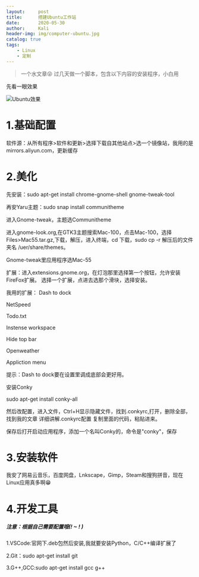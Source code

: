 ```yaml
---
layout:     post
title:      搭建Ubuntu工作站
date:       2020-05-30
author:     Kali
header-img: img/computer-ubuntu.jpg
catalog: true
tags:
    - Linux
    - 定制
---
```

>一个水文章😝 过几天做一个脚本，包含以下内容的安装程序，小白用

先看一眼效果

![Ubuntu效果](http://tiebapic.baidu.com/forum/w%3D580/sign=1a71325579061d957d4637304bf50a5d/ff8ed158ccbf6c81337a6785ab3eb13533fa401e.jpg)

# 1.基础配置

软件源：从所有程序>软件和更新>选择下载自其他站点>选一个镜像站，我用的是mirrors.aliyun.com，更新缓存


# 2.美化

先安装：sudo apt-get install chrome-gnome-shell gnome-tweak-tool

再安Yaru主题：sudo snap install communitheme

进入Gnome-tweak，主题选Communitheme

进入gnome-look.org,在GTK3主题搜索Mac-100，点击Mac-100，选择Files>Mac55.tar.gz,下载，解压，进入终端，cd 下载，sudo cp -r 解压后的文件夹名 /uer/share/themes。

Gnome-tweak里应用程序选Mac-55

扩展：进入extensions.gnome.org，在灯泡那里选择第一个按钮，允许安装FireFox扩展。
选择一个扩展，点进去选那个滑块，选择安装。

我用的扩展：
Dash to dock

NetSpeed

Todo.txt

Instense workspace

Hide top bar

Openweather

Appliction menu

提示：Dash to dock要在设置里调成底部会更好用。

安装Conky

sudo apt-get install conky-all

然后改配置，进入文件，Ctrl+H显示隐藏文件，找到.conkyrc,打开，删除全部，找到我的文章 详细讲解.conkyrc配置 复制里面的代码，粘贴进来。

保存后打开启动应用程序，添加一个名叫Conky的，命令是"conky"，保存


# 3.安装软件

我安了网易云音乐，百度网盘，Lnkscape，Gimp，Steam和搜狗拼音，现在Linux应用真多啊😁

# 4.开发工具

##### 注意：根据自己需要配置哦(! ~ ! )

1.VSCode:官网下.deb包然后安装,我就要安装Python，C/C++编译扩展了

2.Git：sudo apt-get install git

3.G++,GCC:sudo apt-get install gcc g++









